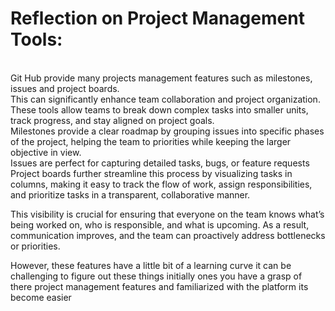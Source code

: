# Reflection on Project Management Tools:
\
Git Hub provide many projects management features such as milestones, issues and project boards.   
This can significantly enhance team collaboration and project organization.   
These tools allow teams to break down complex tasks into smaller units, track progress, and stay aligned on project goals.   
Milestones provide a clear roadmap by grouping issues into specific phases of the project, helping the team to priorities while keeping the larger objective in view.   
Issues are perfect for capturing detailed tasks, bugs, or feature requests   
Project boards further streamline this process by visualizing tasks in columns, making it easy to track the flow of work, assign responsibilities, and prioritize tasks in a transparent, collaborative manner.


This visibility is crucial for ensuring that everyone on the team knows what’s being worked on, who is responsible, and what is upcoming. As a result, communication improves, and the team can proactively address bottlenecks or priorities.   

However, these features have a little bit of a learning curve it can be challenging to figure out these things initially ones you have a grasp of there project management features and familiarized with the platform its become easier